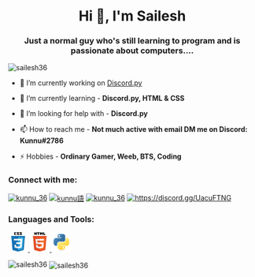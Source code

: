 <h1 align="center">Hi 👋, I'm Sailesh</h1>
<h3 align="center">Just a normal guy who's still learning to program and is passionate about computers....</h3>

<p align="left"> <img src="https://komarev.com/ghpvc/?username=sailesh36&label=Profile%20views&color=0e75b6&style=flat" alt="sailesh36" /> </p>

- 🔭 I’m currently working on [Discord.py](https://discordpy.readthedocs.io/en/stable/)

- 🌱 I’m currently learning - **Discord.py, HTML & CSS**

- 🤝 I’m looking for help with - **Discord.py**

- 📫 How to reach me - **Not much active with email DM me on Discord: Kunnu#2786**

- ⚡ Hobbies - **Ordinary Gamer, Weeb, BTS, Coding**

<h3 align="left">Connect with me:</h3>
<p align="left">
<a href="https://twitter.com/kunnu_36" target="blank"><img align="center" src="https://raw.githubusercontent.com/rahuldkjain/github-profile-readme-generator/master/src/images/icons/Social/twitter.svg" alt="kunnu_36" height="30" width="40" /></a>
<a href="https://stackoverflow.com/users/kunnu語" target="blank"><img align="center" src="https://raw.githubusercontent.com/rahuldkjain/github-profile-readme-generator/master/src/images/icons/Social/stack-overflow.svg" alt="kunnu語" height="30" width="40" /></a>
<a href="https://instagram.com/kunnu_36" target="blank"><img align="center" src="https://raw.githubusercontent.com/rahuldkjain/github-profile-readme-generator/master/src/images/icons/Social/instagram.svg" alt="kunnu_36" height="30" width="40" /></a>
<a href="https://discord.gg/https://discord.gg/UacuFTNG" target="blank"><img align="center" src="https://raw.githubusercontent.com/rahuldkjain/github-profile-readme-generator/master/src/images/icons/Social/discord.svg" alt="https://discord.gg/UacuFTNG" height="30" width="40" /></a>
</p>

<h3 align="left">Languages and Tools:</h3>
<p align="left"> <a href="https://www.w3schools.com/css/" target="_blank" rel="noreferrer"> <img src="https://raw.githubusercontent.com/devicons/devicon/master/icons/css3/css3-original-wordmark.svg" alt="css3" width="40" height="40"/> </a> <a href="https://www.w3.org/html/" target="_blank" rel="noreferrer"> <img src="https://raw.githubusercontent.com/devicons/devicon/master/icons/html5/html5-original-wordmark.svg" alt="html5" width="40" height="40"/> </a> <a href="https://www.python.org" target="_blank" rel="noreferrer"> <img src="https://raw.githubusercontent.com/devicons/devicon/master/icons/python/python-original.svg" alt="python" width="40" height="40"/> </a> </p>

<p><img align="left" src="https://github-readme-stats.vercel.app/api/top-langs?username=sailesh36&show_icons=true&locale=en&layout=compact" alt="sailesh36" /></p>

<p>&nbsp;<img align="center" src="https://github-readme-stats.vercel.app/api?username=sailesh36&show_icons=true&locale=en" alt="sailesh36" /></p>
